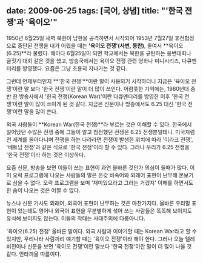 date: 2009-06-25
tags: [국어, 상념]
title: "'한국 전쟁'과 '육이오'"
---
1950년 6월25일 새벽 북한이 남한을 공격하면서 시작되어 1953년 7월27일 휴전협정으로 중단된 전쟁을 내가 어렸을 때는 **'육이오 전쟁'(사변, 동란)**, 줄여서 **육이오(6.25)**라 불렀다. 해마다 6월25일이 되면 학교에서는 북한을 규탄하는 웅변대회나 글짓기 대회 같은 것을 했고, 방송국에서는 육이오 전쟁 관련 영화나 미니시리즈, 다큐멘터리를 방영했다. 요즘은 그냥 조용히 지나가는 것 같다.
<!--more-->

그런데 언제부터인지 **'한국 전쟁'**이란 말이 사용되기 시작하더니 지금은 '육이오 전쟁'이란 말 보다 '한국 전쟁'이란 말이 더 많이 쓰인다. 어렴풋한 기억에는, 1980년대 중반 한 방송사에서 '한국 전쟁(Korean War)'이란 다큐멘터리를 방영한 이후 '한국 전쟁'이란 말이 많이 쓰이게 된 것 같다. 지금은 신문이나 방송에서도 6.25 대신 '한국 전쟁'이란 말을 많이 쓴다.

외국 사람들이 **Korean War(한국 전쟁)**라 부르는 것은 이해할 수 있다. 한국에서 일어났던 수많은 전쟁 중에 그들이 알고 참전했던 전쟁은 6.25 전쟁뿐일테니. 미국처럼 전 세계를 돌아다니며 전쟁을 하는 나라라면 전쟁이 발생한 위치에 따라 '이라크 전쟁', '베트남 전쟁'과 같은 식으로 '한국 전쟁'이라 할 수 있다. 그러나 우리가 6.25 전쟁을 '한국 전쟁'이라 하는 것은 이상하다.

요즘 신문, 방송을 보면 이들이 쓰는 표현이 과연 올바른 것인가 의심이 들때가 많다. 이미 오락 프로그램에 나오는 사람들의 말은 온갖 비속어와 외래어 표현이 난무해 본보기로 삼을 수 없다. 오락 프로그램을 보며 '재미있으라고 그러는 거겠지' 이해를 하면서도 한 숨이 나오는 것은 어쩔 수 없다.

뉴스나 신문 기사도 외래어, 외국어 표현이 난무하는 것은 마찬가지다. 올바른 우리말 표현이 있는데도 영어나 외국어 표현을 무분별하게 섞어 쓰는 사람들은 똑똑해 보이지도 유식해 보이지도 않는다. 이들의 작태는 사대주의에 다름아니다.

'육이오(6.25) 전쟁' 올바른 말이다. 외국 사람과 이야기할 때는 Korean War라고 할 수 있지만, 우리나라 사람끼리 얘기할 때는 '육이오 전쟁'이라 해야 한다. 그러나 오늘 텔레비전이나 신문을 보면 '육이오 전쟁'이란 말보다 '한국 전쟁'이란 말이 더 많이 나올 것 같다. 안타까울 따름이다.
